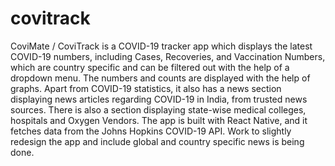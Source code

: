 # covitrack
CoviMate / CoviTrack is a COVID-19 tracker app which displays the latest COVID-19 numbers, including Cases, Recoveries, and Vaccination Numbers, which are country specific and can be filtered out with the help of a dropdown menu. The numbers and counts are displayed with the help of graphs. Apart from COVID-19 statistics, it also has a news section displaying news articles regarding COVID-19 in India, from trusted news sources. There is also a section displaying state-wise medical colleges, hospitals and Oxygen Vendors. The app is built with React Native, and it fetches data from the Johns Hopkins COVID-19 API. Work to slightly redesign the app and include global and country specific news is being done.
